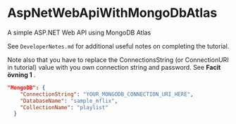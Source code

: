 # AspNetWebApiWithMongoDbAtlas
A simple ASP.NET Web API using MongoDB Atlas

See `DeveloperNotes.md` for additional useful notes on completing the tutorial.

Note also that you have to replace the ConnectionsString (or ConnectionURI in tutorial) value with you own connection string and password. See **Facit övning 1** .

```json
"MongoDB": {
    "ConnectionString": "YOUR_MONGODB_CONNECTION_URI_HERE",
    "DatabaseName": "sample_mflix",
    "CollectionName": "playlist"
  }
```
